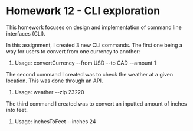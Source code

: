# Homework 12 - CLI exploration

This homework focuses on design and implementation of command line interfaces (CLI).

In this assignment, I created 3 new CLI commands. The first one being a way for users to convert from one currency to another:
1. Usage: convertCurrency --from USD --to CAD --amount 1

The second command I created was to check the weather at a given location. This was done through an API.
1. Usage: weather --zip 23220

The third command I created was to convert an inputted amount of inches into feet.
1. Usage: inchesToFeet --inches 24